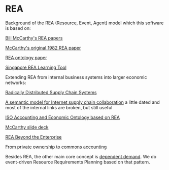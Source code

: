 # REA

Background of the REA (Resource, Event, Agent) model which this software is based on:

[Bill McCarthy's REA papers](https://www.msu.edu/~mccarth4/)

[McCarthy's original 1982 REA paper](http://www.msu.edu/user/mccarth4/McCarthy.pdf)

[REA ontology paper](http://www.msu.edu/user/mccarth4/Alabama.doc)

[Singapore REA Learning Tool](http://smu.sg/rea)

Extending REA from internal business systems into larger economic networks:

[Radically Distributed Supply Chain Systems](http://www.jeffsutherland.org/oopsla97/haugen.html)

[A semantic model for Internet supply chain collaboration](http://www.jeffsutherland.org/oopsla2000/mccarthy/mccarthy.htm) a little dated and most of the internal links are broken, but still useful

[ISO Accounting and Economic Ontology based on REA](https://msu.edu/user/mccarth4/15944-4.doc)

[McCarthy slide deck](http://ontolog.cim3.net/file/work/OntologyBasedStandards/2013-11-07_Ontology-based-Financial-Standards/REA-Ontology_ISO-15944-4--BillMcCarthy_20131107.pdf)

[REA Beyond the Enterprise](http://mikorizal.org/BeyondTheEnterprise.html)

[From private ownership to commons accounting](http://mikorizal.org/Fromprivateownershipaccountingtocommonsaccoun.html)

Besides REA, the other main core concept is [dependent demand](http://hillside.net/plop/plop97/Proceedings/haugen.pdf). We do event-driven Resource Requirements Planning based on that pattern.

